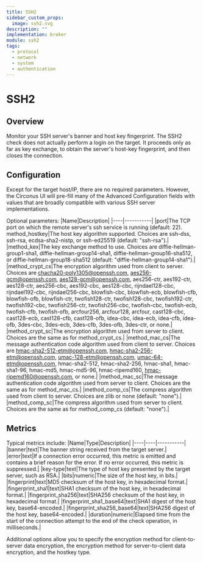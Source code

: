 ```yaml
---
title: SSH2
sidebar_custom_props:
  image: ssh2.svg
description: ""
implementation: broker
module: ssh2
tags:
  - protocol
  - network
  - system
  - authentication
---
```


# SSH2

## Overview

Monitor your SSH server's banner and host key fingerprint. The SSH2 check does not actually perform a login on the target. It proceeds only as far as key exchange, to obtain the server's host-key fingerprint, and then closes the connection.

## Configuration

Except for the target host/IP, there are no required parameters. However, the Circonus UI will pre-fill many of the Advanced Configuration fields with values that are broadly compatible with various SSH server implementations.

Optional parameters:
|Name|Description|
|----|-----------|
|port|The TCP port on which the remote server's ssh service is running (default: 22).
method_hostkey|The host key algorithm supported. Choices are ssh-dss, ssh-rsa, ecdsa-sha2-nistp, or ssh-ed25519 (default: "ssh-rsa").|
|method_kex|The key exchange method to use. Choices are diffie-hellman-group1-sha1, diffie-hellman-group14-sha1, diffie-hellman-group16-sha512, or diffie-hellman-group18-sha512 (default: "diffie-hellman-group14-sha1").|
|method_crypt_cs|The encryption algorithm used from client to server. Choices are chacha20-poly1305@openssh.com, aes256-gcm@openssh.com, aes128-gcm@openssh.com, aes256-ctr, aes192-ctr, aes128-ctr, aes256-cbc, aes192-cbc, aes128-cbc, rijndael128-cbc, rijndael192-cbc, rijndael256-cbc, blowfish-cbc, blowfish-ecb, blowfish-cfb, blowfish-ofb, blowfish-ctr, twofish128-ctr, twofish128-cbc, twofish192-ctr, twofish192-cbc, twofish256-ctr, twofish256-cbc, twofish-cbc, twofish-ecb, twofish-cfb, twofish-ofb, arcfour256, arcfour128, arcfour, cast128-cbc, cast128-ecb, cast128-cfb, cast128-ofb, idea-cbc, idea-ecb, idea-cfb, idea-ofb, 3des-cbc, 3des-ecb, 3des-cfb, 3des-ofb, 3des-ctr, or none.|
|method_crypt_sc|The encryption algorithm used from server to client. Choices are the same as for method_crypt_cs.|
|method_mac_cs|The message authentication code algorithm used from client to server. Choices are hmac-sha2-512-etm@openssh.com, hmac-sha2-256-etm@openssh.com, umac-128-etm@openssh.com, umac-64-etm@openssh.com, hmac-sha2-512, hmac-sha2-256, hmac-sha1, hmac-sha1-96, hmac-md5, hmac-md5-96, hmac-ripemd160, hmac-ripemd160@openssh.com, or none.|
|method_mac_sc|The message authentication code algorithm used from server to client. Choices are the same as for method_mac_cs.|
|method_comp_cs|The compress algorithm used from client to server. Choices are zlib or none (default: "none").|
|method_comp_sc|The compress algorithm used from server to client. Choices are the same as for method_comp_cs (default: "none").|

## Metrics

Typical metrics include:
|Name|Type|Description|
|----|----|-----------|
|banner|text|The banner string received from the target server.|
|error|text|If a connection error occurred, this metric is emitted and contains a brief reason for the error. If no error occurred, this metric is suppressed.|
|key-type|text|The type of host key presented by the target server, such as RSA.|
|bits|numeric|The size of the host key, in bits.|
|fingerprint|text|MD5 checksum of the host key, in hexadecimal format.|
|fingerprint_sha1|text|SHA1 checksum of the host key, in hexadecimal format.|
|fingerprint_sha256|text|SHA256 checksum of the host key, in hexadecimal format.|
|fingerprint_sha1_base64|text|SHA1 digest of the host key, base64-encoded.|
|fingerprint_sha256_base64|text|SHA256 digest of the host key, base64-encoded.|
|duration|numeric|Elapsed time from the start of the connection attempt to the end of the check operation, in milliseconds.|

Additional options allow you to specify the encryption method for client-to-server data encryption, the encryption method for server-to-client data encryption, and the hostkey type.
